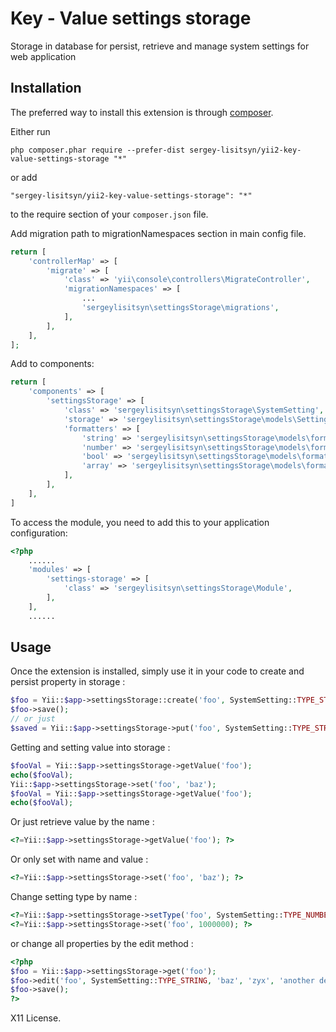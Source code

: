 Key - Value settings storage
============================
Storage in database for persist, retrieve and manage system settings for web application

Installation
------------

The preferred way to install this extension is through [composer](http://getcomposer.org/download/).

Either run

```
php composer.phar require --prefer-dist sergey-lisitsyn/yii2-key-value-settings-storage "*"
```

or add

```
"sergey-lisitsyn/yii2-key-value-settings-storage": "*"
```

to the require section of your `composer.json` file.

Add migration path to migrationNamespaces section in main config file.
```php
return [
    'controllerMap' => [
        'migrate' => [
            'class' => 'yii\console\controllers\MigrateController',
            'migrationNamespaces' => [
                ...
                'sergeylisitsyn\settingsStorage\migrations',
            ],
        ],
    ],
];
```
Add to components:
```php
return [
    'components' => [
        'settingsStorage' => [
            'class' => 'sergeylisitsyn\settingsStorage\SystemSetting',
            'storage' => 'sergeylisitsyn\settingsStorage\models\SettingStorage',
            'formatters' => [
                'string' => 'sergeylisitsyn\settingsStorage\models\formatters\StringStorageFormatter',
                'number' => 'sergeylisitsyn\settingsStorage\models\formatters\NumberStorageFormatter',
                'bool' => 'sergeylisitsyn\settingsStorage\models\formatters\BooleanStorageFormatter',
                'array' => 'sergeylisitsyn\settingsStorage\models\formatters\ArrayStorageFormatter'
            ],
        ],
    ],
]
```

To access the module, you need to add this to your application configuration:
```php
<?php
    ......
    'modules' => [
        'settings-storage' => [
            'class' => 'sergeylisitsyn\settingsStorage\Module',
        ],
    ],
    ......
```

Usage
-----

Once the extension is installed, simply use it in your code to create and persist property in storage :

```php
$foo = Yii::$app->settingsStorage::create('foo', SystemSetting::TYPE_STRING, 'bar', 'xyz', 'test');
$foo->save();
// or just
$saved = Yii::$app->settingsStorage->put('foo', SystemSetting::TYPE_STRING, 'bar', 'xyz', 'test');
```
Getting and setting value into storage :
```php
$fooVal = Yii::$app->settingsStorage->getValue('foo');
echo($fooVal);
Yii::$app->settingsStorage->set('foo', 'baz');
$fooVal = Yii::$app->settingsStorage->getValue('foo');
echo($fooVal);
```
Or just retrieve value by the name :

```php
<?=Yii::$app->settingsStorage->getValue('foo'); ?>
```
Or only set with name and value :

```php
<?=Yii::$app->settingsStorage->set('foo', 'baz'); ?>
```

Change setting type by name :

```php
<?=Yii::$app->settingsStorage->setType('foo', SystemSetting::TYPE_NUMBER); ?>
<?=Yii::$app->settingsStorage->set('foo', 1000000); ?>
```
or change all properties by the edit method :

```php
<?php
$foo = Yii::$app->settingsStorage->get('foo');
$foo->edit('foo', SystemSetting::TYPE_STRING, 'baz', 'zyx', 'another description');
$foo->save();
?>
```
X11 License.